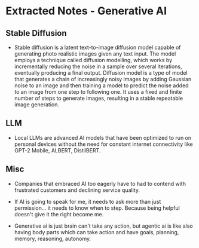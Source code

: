 # Extracted Notes - Generative AI

## Stable Diffusion

- Stable diffusion is a latent text-to-image diffusion model capable of generating photo realistic images given any text input. The model employs a technique called diffusion modelling, which works by incrementally reducing the noise in a sample over several iterations, eventually producing a final output. Diffusion model is a type of model that generates a chain of increasingly noisy images by adding Gaussian noise to an image and then training a model to predict the noise added to an image from one step to following one. It uses a fixed and finite number of steps to generate images, resulting in a stable repeatable image generation.

## LLM

- Local LLMs are advanced AI models that have been optimized to run on personal devices without the need for constant internet connectivity like GPT-2 Mobile, ALBERT, DistilBERT.

## Misc

- Companies that embraced AI too eagerly have to had to contend with frustrated customers and declining service quality.

- If AI is going to speak for me, it needs to ask more than just permission... it needs to know when to step. Because being helpful doesn't give it the right become me.

- Generative ai is just brain can't take any action, but agentic ai is like also having body parts which can take action and have goals, planning, memory, reasoning, autonomy.
